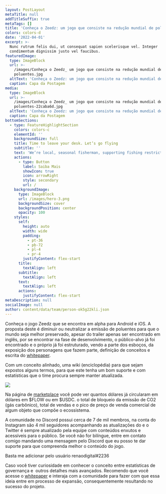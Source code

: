 ```yaml
---
layout: PostLayout
metaTitle: null
addTitleSuffix: true
metaTags: []
title: 'Conheça o Zeedz: um jogo que consiste na redução mundial de poluentes'
colors: colors-d
date: '2022-04-01'
excerpt: >-
  Nunc rutrum felis dui, ut consequat sapien scelerisque vel. Integer
  condimentum dignissim justo vel faucibus.
featuredImage:
  type: ImageBlock
  url: >-
    /images/Conheça o Zeedz_ um jogo que consiste na redução mundial de
    poluentes.jpg
  altText: 'Conheça o Zeedz: um jogo que consiste na redução mundial de poluentes'
  caption: Capa da Postagem
media:
  type: ImageBlock
  url: >-
    /images/Conheça o Zeedz_ um jogo que consiste na redução mundial de
    poluentes-22caba6d.jpg
  altText: 'Conheça o Zeedz: um jogo que consiste na redução mundial de poluentes.'
  caption: Capa da Postagem
bottomSections:
  - type: FeatureHighlightSection
    colors: colors-c
    elementId: ''
    backgroundSize: full
    title: Time to leave your desk. Let’s go flying
    subtitle: ''
    text: 'We’re local, seasonal fisherman, supporting fishing restrictions.'
    actions:
      - type: Button
        label: Saiba Mais
        showIcon: true
        icon: arrowRight
        style: secondary
        url: /
    backgroundImage:
      type: ImageBlock
      url: /images/hero-3.png
      backgroundSize: cover
      backgroundPosition: center
      opacity: 100
    styles:
      self:
        height: auto
        width: wide
        padding:
          - pt-36
          - pb-72
          - pl-4
          - pr-4
        justifyContent: flex-start
      title:
        textAlign: left
      subtitle:
        textAlign: left
      text:
        textAlign: left
      actions:
        justifyContent: flex-start
metaDescription: null
socialImage: null
author: content/data/team/person-ok5g22kli.json
---
```

Conheça o jogo Zeedz que se encontra em alpha para Android e iOS. A proposta deste é diminuir ou neutralizar a emissão de poluentes para que o mundo seja melhor preservado, apesar do trailer apenas ser encontrado em inglês, por se encontrar na fase de desenvolvimento, o público-alvo já foi encontrado e o próprio já foi estruturado, vendo a parte dos esboços, da exposição dos personagens que fazem parte, definição de conceitos e escrita do [whitepaper](https://www.zeedz.io/whitepaper).

Com um conceito alinhado, uma wiki (enciclopédia) para que sejam expostos alguns termos, para que este tenha um bom suporte e com estatísticas que o time procura sempre manter atualizada.

![](/images/Screenshot%202023-01-04%20191140-d0f6c8a0.png)

Na página de [marketplace](https://play.zeedz.io/marketplace) você pode ver quantos dólares já circularam em dólares em $FLOW ou em $USDC. o total de bloqueio da emissão de CO2 (gás carbônico), total de vendas e o pico de preço de venda comercial de algum objeto que compõe o ecossistema.

A comunidade no Discord possui cerca de 7 de mil membros, na conta do Instagram são 4 mil seguidores acompanhando as atualizações do e o Twitter é sempre atualizado pela equipe com conteúdos enxutos e acessíveis para o público. Se você não for bilíngue, entre em contato comigo mandando uma mensagem pelo Discord que eu posso te dar suporte para que compreenda melhor o conteúdo do jogo. 

Basta me adicionar pelo usuário renaodigital#2236

Caso você tiver curiosidade em conhecer o conceito entre estatísticas de governança e  outros detalhes mais avançados. Recomendo que você acesse o [whitepaper](https://www.zeedz.io/whitepaper) e interaja com a comunidade para fazer com que essa ideia entre em processo de expansão, consequentemente resultando no sucesso do projeto.





